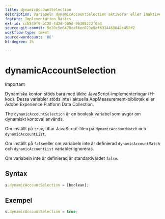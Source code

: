 ```yaml
---
title: dynamicAccountSelection
description: Variabeln dynamicAccountSelection aktiverar eller inaktiverar dynamiskt kontoval.
feature: Implementation Basics
exl-id: ccb530f9-b128-4d2d-9b5d-9b305272f0a4
source-git-commit: 9e20c5e6470ca5bec823e8ef6314468648c458d2
workflow-type: tm+mt
source-wordcount: '86'
ht-degree: 3%

---
```


# dynamicAccountSelection

>[!IMPORTANT]
>
>Dynamiska konton stöds bara med äldre JavaScript-implementeringar (H-kod). Dessa variabler stöds inte i aktuella AppMeasurement-bibliotek eller Adobe Experience Platform Data Collection.

The `dynamicAccountSelection` är en boolesk variabel som avgör om dynamiskt kontoval används.

Om inställt på `true`, tittar JavaScript-filen på `dynamicAccountMatch` och `dynamicAccountList`.

Om inställt på `false`eller om variabeln inte är definierad `dynamicAccountMatch` och `dynamicAccountList` variabler ignoreras.

Om variabeln inte är definierad är standardvärdet `false`.

## Syntax

```js
s.dynamicAccountSelection = [boolean];
```

## Exempel

```js
s.dynamicAccountSelection = true;
```
